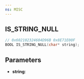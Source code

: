 ```yaml
---
ns: MISC
---
```

## IS_STRING_NULL

```c
// 0x602102324604D96B 0x8E71E00F
BOOL IS_STRING_NULL(char* string);
```

## Parameters
* **string**:
